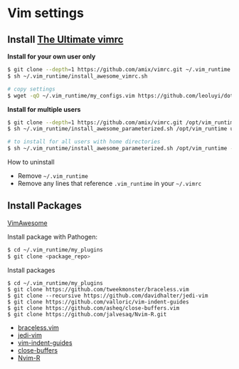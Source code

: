 # Vim settings

## Install [The Ultimate vimrc](https://github.com/amix/vimrc)

**Install for your own user only**

```sh
$ git clone --depth=1 https://github.com/amix/vimrc.git ~/.vim_runtime
$ sh ~/.vim_runtime/install_awesome_vimrc.sh

# copy settings
$ wget -qO ~/.vim_runtime/my_configs.vim https://github.com/leoluyi/dotfiles/raw/master/vim/vim_runtime/my_configs.vim
```

**Install for multiple users**

```sh
$ git clone --depth=1 https://github.com/amix/vimrc.git /opt/vim_runtime
$ sh ~/.vim_runtime/install_awesome_parameterized.sh /opt/vim_runtime user0 user1 user2

# to install for all users with home directories
$ sh ~/.vim_runtime/install_awesome_parameterized.sh /opt/vim_runtime --all
```

How to uninstall

- Remove `~/.vim_runtime`
- Remove any lines that reference `.vim_runtime` in your `~/.vimrc`

## Install Packages

[VimAwesome](https://vimawesome.com)

Install package with Pathogen:

```sh
$ cd ~/.vim_runtime/my_plugins
$ git clone <package_repo>
```

Install packages

```
$ cd ~/.vim_runtime/my_plugins
$ git clone https://github.com/tweekmonster/braceless.vim
$ git clone --recursive https://github.com/davidhalter/jedi-vim
$ git clone https://github.com/valloric/vim-indent-guides
$ git clone https://github.com/asheq/close-buffers.vim
$ git clone https://github.com/jalvesaq/Nvim-R.git
```

- [braceless.vim](https://github.com/tweekmonster/braceless.vim)
- [jedi-vim](https://github.com/davidhalter/jedi-vim)
- [vim-indent-guides](https://github.com/valloric/vim-indent-guides)
- [close-buffers](https://github.com/asheq/close-buffers.vim)
- [Nvim-R](https://github.com/jalvesaq/Nvim-R)
